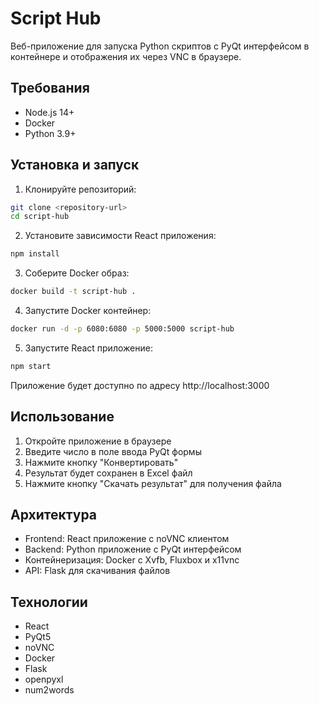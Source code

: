 # Script Hub

Веб-приложение для запуска Python скриптов с PyQt интерфейсом в контейнере и отображения их через VNC в браузере.

## Требования

- Node.js 14+
- Docker
- Python 3.9+

## Установка и запуск

1. Клонируйте репозиторий:
```bash
git clone <repository-url>
cd script-hub
```

2. Установите зависимости React приложения:
```bash
npm install
```

3. Соберите Docker образ:
```bash
docker build -t script-hub .
```

4. Запустите Docker контейнер:
```bash
docker run -d -p 6080:6080 -p 5000:5000 script-hub
```

5. Запустите React приложение:
```bash
npm start
```

Приложение будет доступно по адресу http://localhost:3000

## Использование

1. Откройте приложение в браузере
2. Введите число в поле ввода PyQt формы
3. Нажмите кнопку "Конвертировать"
4. Результат будет сохранен в Excel файл
5. Нажмите кнопку "Скачать результат" для получения файла

## Архитектура

- Frontend: React приложение с noVNC клиентом
- Backend: Python приложение с PyQt интерфейсом
- Контейнеризация: Docker с Xvfb, Fluxbox и x11vnc
- API: Flask для скачивания файлов

## Технологии

- React
- PyQt5
- noVNC
- Docker
- Flask
- openpyxl
- num2words 